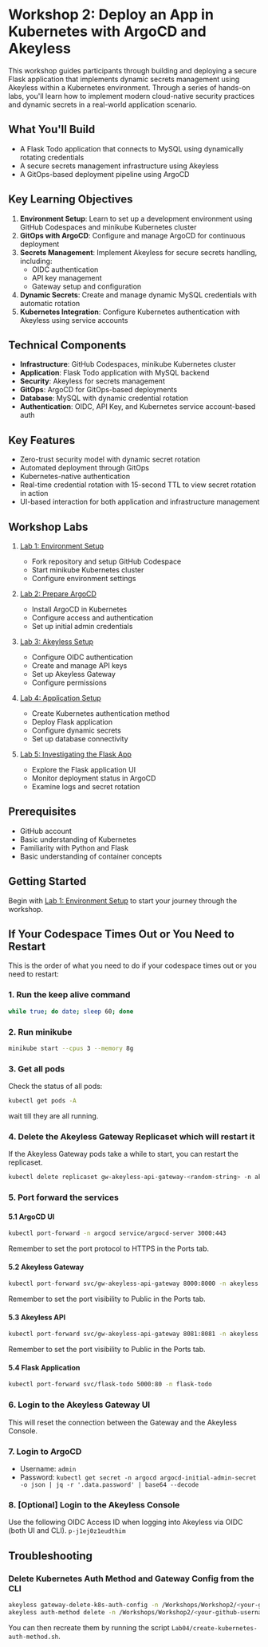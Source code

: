 # Workshop 2: Deploy an App in Kubernetes with ArgoCD and Akeyless
This workshop guides participants through building and deploying a secure Flask application that implements dynamic secrets management using Akeyless within a Kubernetes environment. Through a series of hands-on labs, you'll learn how to implement modern cloud-native security practices and dynamic secrets in a real-world application scenario.

## What You'll Build
- A Flask Todo application that connects to MySQL using dynamically rotating credentials
- A secure secrets management infrastructure using Akeyless
- A GitOps-based deployment pipeline using ArgoCD

## Key Learning Objectives
1. **Environment Setup**: Learn to set up a development environment using GitHub Codespaces and minikube Kubernetes cluster
2. **GitOps with ArgoCD**: Configure and manage ArgoCD for continuous deployment
3. **Secrets Management**: Implement Akeyless for secure secrets handling, including:
   - OIDC authentication
   - API key management
   - Gateway setup and configuration
4. **Dynamic Secrets**: Create and manage dynamic MySQL credentials with automatic rotation
5. **Kubernetes Integration**: Configure Kubernetes authentication with Akeyless using service accounts

## Technical Components
- **Infrastructure**: GitHub Codespaces, minikube Kubernetes cluster
- **Application**: Flask Todo application with MySQL backend
- **Security**: Akeyless for secrets management
- **GitOps**: ArgoCD for GitOps-based deployments
- **Database**: MySQL with dynamic credential rotation
- **Authentication**: OIDC, API Key, and Kubernetes service account-based auth

## Key Features
- Zero-trust security model with dynamic secret rotation
- Automated deployment through GitOps
- Kubernetes-native authentication
- Real-time credential rotation with 15-second TTL to view secret rotation in action
- UI-based interaction for both application and infrastructure management

## Workshop Labs

1. [Lab 1: Environment Setup](Lab01/guide.md)
   - Fork repository and setup GitHub Codespace
   - Start minikube Kubernetes cluster
   - Configure environment settings

2. [Lab 2: Prepare ArgoCD](Lab02/guide.md)
   - Install ArgoCD in Kubernetes
   - Configure access and authentication
   - Set up initial admin credentials

3. [Lab 3: Akeyless Setup](Lab03/guide.md)
   - Configure OIDC authentication
   - Create and manage API keys
   - Set up Akeyless Gateway
   - Configure permissions

4. [Lab 4: Application Setup](Lab04/guide.md)
   - Create Kubernetes authentication method
   - Deploy Flask application
   - Configure dynamic secrets
   - Set up database connectivity

5. [Lab 5: Investigating the Flask App](Lab05/guide.md)
   - Explore the Flask application UI
   - Monitor deployment status in ArgoCD
   - Examine logs and secret rotation

## Prerequisites
- GitHub account
- Basic understanding of Kubernetes
- Familiarity with Python and Flask
- Basic understanding of container concepts

## Getting Started
Begin with [Lab 1: Environment Setup](Lab01/guide.md) to start your journey through the workshop.

## If Your Codespace Times Out or You Need to Restart

This is the order of what you need to do if your codespace times out or you need to restart:

### 1. Run the keep alive command
```bash
while true; do date; sleep 60; done
```

### 2. Run minikube
```bash
minikube start --cpus 3 --memory 8g
```

### 3. Get all pods
Check the status of all pods:
```bash
kubectl get pods -A
```
wait till they are all running.

### 4. Delete the Akeyless Gateway Replicaset which will restart it

If the Akeyless Gateway pods take a while to start, you can restart the replicaset.

```bash
kubectl delete replicaset gw-akeyless-api-gateway-<random-string> -n akeyless
```

### 5. Port forward the services

#### 5.1 ArgoCD UI
```bash
kubectl port-forward -n argocd service/argocd-server 3000:443
```
Remember to set the port protocol to HTTPS in the Ports tab.

#### 5.2 Akeyless Gateway
```bash
kubectl port-forward svc/gw-akeyless-api-gateway 8000:8000 -n akeyless
```
Remember to set the port visibility to Public in the Ports tab.

#### 5.3 Akeyless API
```bash
kubectl port-forward svc/gw-akeyless-api-gateway 8081:8081 -n akeyless
```
Remember to set the port visibility to Public in the Ports tab.

#### 5.4 Flask Application
```bash
kubectl port-forward svc/flask-todo 5000:80 -n flask-todo
```

### 6. Login to the Akeyless Gateway UI

This will reset the connection between the Gateway and the Akeyless Console.

### 7. Login to ArgoCD

- Username: `admin`
- Password: `kubectl get secret -n argocd argocd-initial-admin-secret -o json | jq -r '.data.password' | base64 --decode`

### 8. [Optional] Login to the Akeyless Console

Use the following OIDC Access ID when logging into Akeyless via OIDC (both UI and CLI).
`p-j1ej0z1eudthim`


## Troubleshooting
### Delete Kubernetes Auth Method and Gateway Config from the CLI

```bash
akeyless gateway-delete-k8s-auth-config -n /Workshops/Workshop2/<your-github-username>/k8s-auth-method
akeyless auth-method delete -n /Workshops/Workshop2/<your-github-username>/k8s-auth-method
```

You can then recreate them by running the script `Lab04/create-kubernetes-auth-method.sh`.


